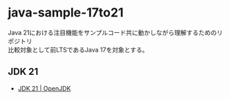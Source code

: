 # java-sample-17to21

Java 21における注目機能をサンプルコード共に動かしながら理解するためのリポジトリ  
比較対象として前LTSであるJava 17を対象とする。  

## JDK 21
* [JDK 21 | OpenJDK](https://openjdk.org/projects/jdk/21/)